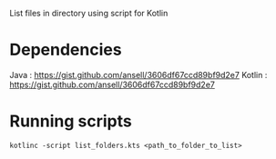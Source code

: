 List files in directory using script for Kotlin

Dependencies
============

Java : https://gist.github.com/ansell/3606df67ccd89bf9d2e7
Kotlin : https://gist.github.com/ansell/3606df67ccd89bf9d2e7

Running scripts
===============

    kotlinc -script list_folders.kts <path_to_folder_to_list>

